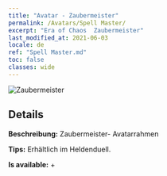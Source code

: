 ```yaml
---
title: "Avatar - Zaubermeister"
permalink: /Avatars/Spell Master/
excerpt: "Era of Chaos  Zaubermeister"
last_modified_at: 2021-06-03
locale: de
ref: "Spell Master.md"
toc: false
classes: wide
---
```

 ![Zaubermeister](/images/a/avatarFrame_10.png)

## Details

 **Beschreibung:** Zaubermeister- Avatarrahmen 

 **Tips:** Erhältlich im Heldenduell. 

 **Is available:**  + 

